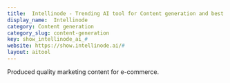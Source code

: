 ```yaml
---
title:  Intellinode - Trending AI tool for Content generation and best alternatives
display_name:  Intellinode
category: Content generation
category_slug: content-generation
key: show_intellinode_ai_#
website: https://show.intellinode.ai/#
layout: aitool
---
```


Produced quality marketing content for e-commerce.
